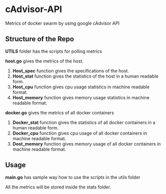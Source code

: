 # cAdvisor-API
Metrics of docker swarm by using google cAdvisor API

## Structure of the Repo
**UTILS** folder has the scripts for polling metrics 


**host.go** gives the metrics of the host.
1) **Host_spec** function gives the specifications of the host.
2) **Host_stat** function gives the statistics of the host in a human readable form.
3) **Host_cpu** function gives cpu usage statistics in machine readable format.
4) **Host_memory** function gives memory usage statistics in machine readable format.

**docker.go** gives the metrics of all docker containers
1) **Docker_stat** function gives the statistics of all docker containers in a human readable form.
2) **Docker_cpu** function gives cpu usage of all docker containers in machine readable format.
3) **Dost_memory** function gives memory usage of all docker containers in machine readable format.

## Usage
**main.go** has sample way how to use the scripts in the utils folder

All the metrics will be stored inside the stats folder.

